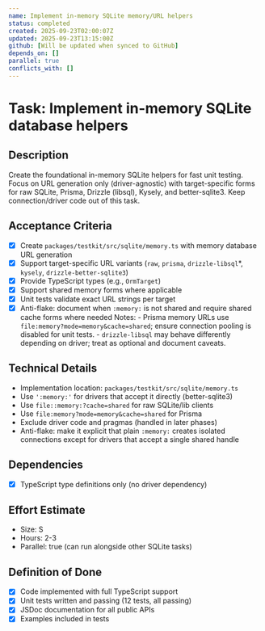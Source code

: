 ```yaml
---
name: Implement in-memory SQLite memory/URL helpers
status: completed
created: 2025-09-23T02:00:07Z
updated: 2025-09-23T13:15:00Z
github: [Will be updated when synced to GitHub]
depends_on: []
parallel: true
conflicts_with: []
---
```


# Task: Implement in-memory SQLite database helpers

## Description

Create the foundational in-memory SQLite helpers for fast unit testing. Focus on
URL generation only (driver-agnostic) with target-specific forms for raw SQLite,
Prisma, Drizzle (libsql), Kysely, and better-sqlite3. Keep connection/driver
code out of this task.

## Acceptance Criteria

- [x] Create `packages/testkit/src/sqlite/memory.ts` with memory database URL
      generation
- [x] Support target-specific URL variants (`raw`, `prisma`, `drizzle-libsql`\*,
      `kysely`, `drizzle-better-sqlite3`)
- [x] Provide TypeScript types (e.g., `OrmTarget`)
- [x] Support shared memory forms where applicable
- [x] Unit tests validate exact URL strings per target
- [x] Anti-flake: document when `:memory:` is not shared and require shared
      cache forms where needed Notes: - Prisma memory URLs use
      `file:memory?mode=memory&cache=shared`; ensure connection pooling is
      disabled for unit tests. - `drizzle-libsql` may behave differently
      depending on driver; treat as optional and document caveats.

## Technical Details

- Implementation location: `packages/testkit/src/sqlite/memory.ts`
- Use `':memory:'` for drivers that accept it directly (better-sqlite3)
- Use `file::memory:?cache=shared` for raw SQLite/lib clients
- Use `file:memory?mode=memory&cache=shared` for Prisma
- Exclude driver code and pragmas (handled in later phases)
- Anti-flake: make it explicit that plain `:memory:` creates isolated
  connections except for drivers that accept a single shared handle

## Dependencies

- [x] TypeScript type definitions only (no driver dependency)

## Effort Estimate

- Size: S
- Hours: 2-3
- Parallel: true (can run alongside other SQLite tasks)

## Definition of Done

- [x] Code implemented with full TypeScript support
- [x] Unit tests written and passing (12 tests, all passing)
- [x] JSDoc documentation for all public APIs
- [x] Examples included in tests
